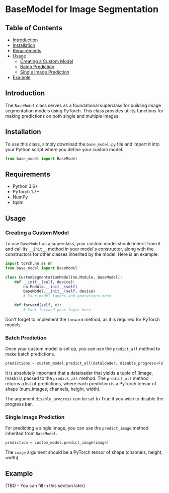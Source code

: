 # BaseModel for Image Segmentation

## Table of Contents

- [Introduction](#introduction)
- [Installation](#installation)
- [Requirements](#requirements)
- [Usage](#usage)
  - [Creating a Custom Model](#creating-a-custom-model)
  - [Batch Prediction](#batch-prediction)
  - [Single Image Prediction](#single-image-prediction)
- [Example](#example)

## Introduction

The `BaseModel` class serves as a foundational superclass for building image segmentation models using PyTorch. This class provides utility functions for making predictions on both single and multiple images.

## Installation

To use this class, simply download the `base_model.py` file and import it into your Python script where you define your custom model.

```python
from base_model import BaseModel
```

## Requirements

- Python 3.6+
- PyTorch 1.7+
- NumPy
- tqdm

## Usage

### Creating a Custom Model

To use `BaseModel` as a superclass, your custom model should inherit from it and call its `__init__` method in your model's constructor, along with the constructors for other classes inherited by the model. Here is an example:

```python
import torch.nn as nn
from base_model import BaseModel

class CustomSegmentationModel(nn.Module, BaseModel):
    def __init__(self, device):
        nn.Module.__init__(self)
        BaseModel.__init__(self, device)
        # Your model layers and operations here

    def forward(self, x):
        # Your forward pass logic here
```

Don't forget to implement the `forward` method, as it is required for PyTorch models.

### Batch Prediction

Once your custom model is set up, you can use the `predict_all` method to make batch predictions.

```python
predictions = custom_model.predict_all(dataloader, disable_progress=False)
```

It is absolutely important that a dataloader that yields a tuple of (image, mask) is passed to the `predict_all` method. The `predict_all` method returns a list of predictions, where each prediction is a PyTorch tensor of shape (num_images, channels, height, width).

The argument `disable_progress` can be set to True if you wish to disable the progress bar.

### Single Image Prediction

For predicting a single image, you can use the `predict_image` method inherited from `BaseModel`.

```python
prediction = custom_model.predict_image(image)
```

The `image` argument should be a PyTorch tensor of shape (channels, height, width).

## Example

(TBD - You can fill in this section later)
